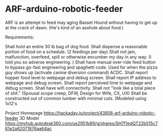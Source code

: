# ARF-arduino-robotic-feeder
ARF is an attempt to feed may aging Basset Hound without having to get up at the crack of dawn. (He's kind of an asshole about food.)

Requirements:

Shall hold an entire 30 lb bag of dog food.
Shall dispense a reasonable portion of food on a schedule. (2 feedings per day)
Shall not jam, malfunction, overfeed, spill or otherwise encumber my day in any way. (I told you so adverse engineering. )
Shall have manual over-ride feed button to bypass go-fast engineering and spaghetti code. Used for when the pizza guy shows up (activate canine diversion command) ACDC.
Shall report hopper food level to webpage and debug screen.
Shall report IP address to webpage and debug screen.
Shall report perceived time to webpage and debug screen.
Shall have wifi connectivity.
Shall not "look like a total piece of shit." (Spousal scope creep, DFW, Design for Wife, CX, UX)
Shall be constructed out of common lumber with minimal cuts. (Modeled using  1x12's

Project Homepage https://hackaday.io/project/43858-arf-arduino-robotic-feeder
3D Model https://myhub.autodesk360.com/ue2951b89/g/shares/SH7f1edQT22b515c761e2a62071876aa64ac